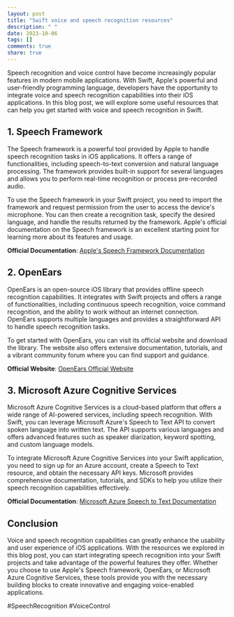```yaml
---
layout: post
title: "Swift voice and speech recognition resources"
description: " "
date: 2023-10-06
tags: []
comments: true
share: true
---
```


Speech recognition and voice control have become increasingly popular features in modern mobile applications. With Swift, Apple's powerful and user-friendly programming language, developers have the opportunity to integrate voice and speech recognition capabilities into their iOS applications. In this blog post, we will explore some useful resources that can help you get started with voice and speech recognition in Swift.

## 1. Speech Framework

The Speech framework is a powerful tool provided by Apple to handle speech recognition tasks in iOS applications. It offers a range of functionalities, including speech-to-text conversion and natural language processing. The framework provides built-in support for several languages and allows you to perform real-time recognition or process pre-recorded audio.

To use the Speech framework in your Swift project, you need to import the framework and request permission from the user to access the device's microphone. You can then create a recognition task, specify the desired language, and handle the results returned by the framework. Apple's official documentation on the Speech framework is an excellent starting point for learning more about its features and usage.

**Official Documentation**: [Apple's Speech Framework Documentation](https://developer.apple.com/documentation/speech)

## 2. OpenEars

OpenEars is an open-source iOS library that provides offline speech recognition capabilities. It integrates with Swift projects and offers a range of functionalities, including continuous speech recognition, voice command recognition, and the ability to work without an internet connection. OpenEars supports multiple languages and provides a straightforward API to handle speech recognition tasks.

To get started with OpenEars, you can visit its official website and download the library. The website also offers extensive documentation, tutorials, and a vibrant community forum where you can find support and guidance.

**Official Website**: [OpenEars Official Website](http://www.politepix.com/openears/)

## 3. Microsoft Azure Cognitive Services

Microsoft Azure Cognitive Services is a cloud-based platform that offers a wide range of AI-powered services, including speech recognition. With Swift, you can leverage Microsoft Azure's Speech to Text API to convert spoken language into written text. The API supports various languages and offers advanced features such as speaker diarization, keyword spotting, and custom language models.

To integrate Microsoft Azure Cognitive Services into your Swift application, you need to sign up for an Azure account, create a Speech to Text resource, and obtain the necessary API keys. Microsoft provides comprehensive documentation, tutorials, and SDKs to help you utilize their speech recognition capabilities effectively.

**Official Documentation**: [Microsoft Azure Speech to Text Documentation](https://docs.microsoft.com/azure/cognitive-services/speech-service/quickstart-swift-ios)

## Conclusion

Voice and speech recognition capabilities can greatly enhance the usability and user experience of iOS applications. With the resources we explored in this blog post, you can start integrating speech recognition into your Swift projects and take advantage of the powerful features they offer. Whether you choose to use Apple's Speech framework, OpenEars, or Microsoft Azure Cognitive Services, these tools provide you with the necessary building blocks to create innovative and engaging voice-enabled applications.

#SpeechRecognition #VoiceControl